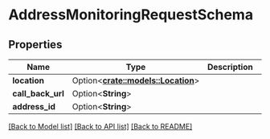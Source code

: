 # AddressMonitoringRequestSchema

## Properties

Name | Type | Description | Notes
------------ | ------------- | ------------- | -------------
**location** | Option<[**crate::models::Location**](Location.md)> |  | [optional]
**call_back_url** | Option<**String**> |  | [optional]
**address_id** | Option<**String**> |  | [optional]

[[Back to Model list]](../README.md#documentation-for-models) [[Back to API list]](../README.md#documentation-for-api-endpoints) [[Back to README]](../README.md)


